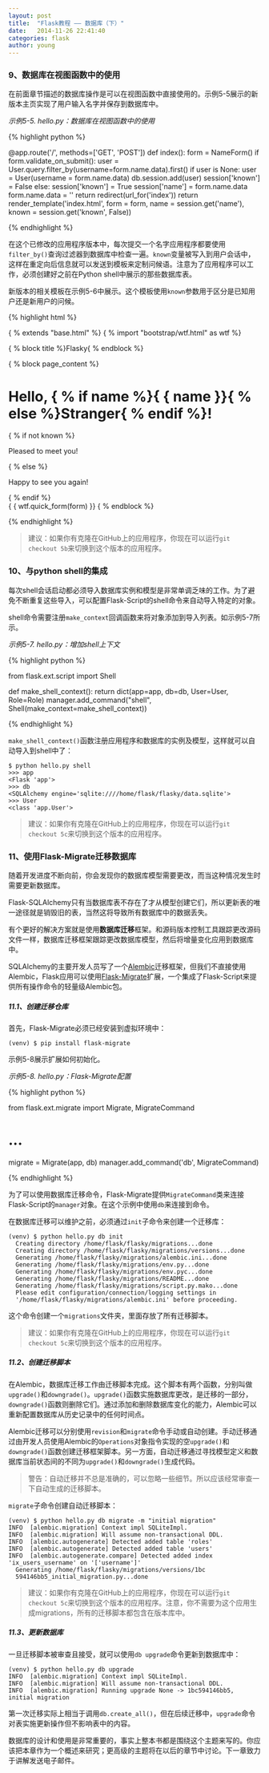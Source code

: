 ```yaml
---
layout: post
title:  "Flask教程 —— 数据库（下）"
date:   2014-11-26 22:41:40
categories: flask
author: young
---
```


### 9、数据库在视图函数中的使用

在前面章节描述的数据库操作是可以在视图函数中直接使用的。示例5-5展示的新版本主页实现了用户输入名字并保存到数据库中。

_示例5-5. hello.py：数据库在视图函数中的使用_

{% highlight python %}

@app.route('/', methods=['GET', 'POST']) 
def index():
    form = NameForm()
    if form.validate_on_submit():
        user = User.query.filter_by(username=form.name.data).first() 
        if user is None:
            user = User(username = form.name.data)
            db.session.add(user)
            session['known'] = False
        else:
            session['known'] = True
        session['name'] = form.name.data 
        form.name.data = ''
        return redirect(url_for('index'))
    return render_template('index.html',
        form = form, name = session.get('name'), known = session.get('known', False))

{% endhighlight %}

在这个已修改的应用程序版本中，每次提交一个名字应用程序都要使用`filter_by()`查询过滤器到数据库中检查一遍。`known`变量被写入到用户会话中，这样在重定向后信息就可以发送到模板来定制问候语。注意为了应用程序可以工作，必须创建好之前在Python shell中展示的那些数据库表。

新版本的相关模板在示例5-6中展示。这个模板使用`known`参数用于区分是已知用户还是新用户的问候。

{% highlight html %}

{ % extends "base.html" %}
{ % import "bootstrap/wtf.html" as wtf %}

{ % block title %}Flasky{ % endblock %}

{ % block page_content %}
<div class="page-header">
  <h1>Hello, { % if name %}{ { name }}{ % else %}Stranger{ % endif %}!</h1> 
  { % if not known %}
  <p>Pleased to meet you!</p>
  { % else %}
  <p>Happy to see you again!</p>
  { % endif %}
</div>
{ { wtf.quick_form(form) }}
{ % endblock %}

{% endhighlight %}

>建议：如果你有克隆在GitHub上的应用程序，你现在可以运行`git checkout 5b`来切换到这个版本的应用程序。

### 10、与python shell的集成

每次shell会话启动都必须导入数据库实例和模型是非常单调乏味的工作。为了避免不断重复这些导入，可以配置Flask-Script的shell命令来自动导入特定的对象。

shell命令需要注册`make_context`回调函数来将对象添加到导入列表。如示例5-7所示。

_示例5-7. hello.py：增加shell上下文_

{% highlight python %}

from flask.ext.script import Shell 

def make_shell_context():
    return dict(app=app, db=db, User=User, Role=Role)
manager.add_command("shell", Shell(make_context=make_shell_context))

{% endhighlight %}

`make_shell_context()`函数注册应用程序和数据库的实例及模型，这样就可以自动导入到shell中了：

    $ python hello.py shell
    >>> app
    <Flask 'app'>
    >>> db
    <SQLAlchemy engine='sqlite:////home/flask/flasky/data.sqlite'> 
    >>> User
    <class 'app.User'>

>建议：如果你有克隆在GitHub上的应用程序，你现在可以运行`git checkout 5c`来切换到这个版本的应用程序。

### 11、使用Flask-Migrate迁移数据库

随着开发进度不断向前，你会发现你的数据库模型需要更改，而当这种情况发生时需要更新数据库。

Flask-SQLAlchemy只有当数据库表不存在了才从模型创建它们，所以更新表的唯一途径就是销毁旧的表，当然这将导致所有数据库中的数据丢失。

有个更好的解决方案就是使用**数据库迁移**框架。和源码版本控制工具跟踪更改源码文件一样，数据库迁移框架跟踪更改数据库模型，然后将增量变化应用到数据库中。

SQLAlchemy的主要开发人员写了一个[Alembic](http://alembic.readthedocs.org/en/latest/)迁移框架，但我们不直接使用Alembic，Flask应用可以使用[Flask-Migrate](http://flask-migrate.readthedocs.org/en/latest/)扩展，一个集成了Flask-Script来提供所有操作命令的轻量级Alembic包。

##### 11.1、创建迁移仓库

首先，Flask-Migrate必须已经安装到虚拟环境中：
    
    (venv) $ pip install flask-migrate

示例5-8展示扩展如何初始化。

_示例5-8. hello.py：Flask-Migrate配置_

{% highlight python %}

from flask.ext.migrate import Migrate, MigrateCommand 

# ...

migrate = Migrate(app, db)
manager.add_command('db', MigrateCommand)

{% endhighlight %}

为了可以使用数据库迁移命令，Flask-Migrate提供`MigrateCommand`类来连接Flask-Script的`manager`对象。在这个示例中使用`db`来连接到命令。

在数据库迁移可以维护之前，必须通过`init`子命令来创建一个迁移库：

    (venv) $ python hello.py db init
      Creating directory /home/flask/flasky/migrations...done
      Creating directory /home/flask/flasky/migrations/versions...done
      Generating /home/flask/flasky/migrations/alembic.ini...done
      Generating /home/flask/flasky/migrations/env.py...done
      Generating /home/flask/flasky/migrations/env.pyc...done
      Generating /home/flask/flasky/migrations/README...done
      Generating /home/flask/flasky/migrations/script.py.mako...done
      Please edit configuration/connection/logging settings in
      '/home/flask/flasky/migrations/alembic.ini' before proceeding.

这个命令创建一个`migrations`文件夹，里面存放了所有迁移脚本。

>建议：如果你有克隆在GitHub上的应用程序，你现在可以运行`git checkout 5c`来切换到这个版本的应用程序。

##### 11.2、创建迁移脚本

在Alembic，数据库迁移工作由迁移脚本完成。这个脚本有两个函数，分别叫做`upgrade()`和`downgrade()`。`upgrade()`函数实施数据库更改，是迁移的一部分，`downgrade()`函数则删除它们。通过添加和删除数据库变化的能力，Alembic可以重新配置数据库从历史记录中的任何时间点。

Alembic迁移可以分别使用`revision`和`migrate`命令手动或自动创建。手动迁移通过由开发人员使用Alembic的`Operations`对象指令实现的空`upgrade()`和`downgrade()`函数创建迁移框架脚本。另一方面，自动迁移通过寻找模型定义和数据库当前状态间的不同为`upgrade()`和`downgrade()`生成代码。

>警告：自动迁移并不总是准确的，可以忽略一些细节。所以应该经常审查一下自动生成的迁移脚本。

`migrate`子命令创建自动迁移脚本：

    (venv) $ python hello.py db migrate -m "initial migration"
    INFO  [alembic.migration] Context impl SQLiteImpl.
    INFO  [alembic.migration] Will assume non-transactional DDL.
    INFO  [alembic.autogenerate] Detected added table 'roles'
    INFO  [alembic.autogenerate] Detected added table 'users'
    INFO  [alembic.autogenerate.compare] Detected added index
    'ix_users_username' on '['username']'
      Generating /home/flask/flasky/migrations/versions/1bc
      594146bb5_initial_migration.py...done

>建议：如果你有克隆在GitHub上的应用程序，你现在可以运行`git checkout 5c`来切换到这个版本的应用程序。注意，你不需要为这个应用生成migrations，所有的迁移脚本都包含在版本库中。

##### 11.3、更新数据库

一旦迁移脚本被审查且接受，就可以使用`db upgrade`命令更新到数据库中：

    (venv) $ python hello.py db upgrade
    INFO  [alembic.migration] Context impl SQLiteImpl.
    INFO  [alembic.migration] Will assume non-transactional DDL.
    INFO  [alembic.migration] Running upgrade None -> 1bc594146bb5, initial migration

第一次迁移实际上相当于调用`db.create_all()`，但在后续迁移中，`upgrade`命令对表实施更新操作但不影响表中的内容。

数据库的设计和使用是非常重要的，事实上整本书都是围绕这个主题来写的。你应该把本章作为一个概述来研究；更高级的主题将在以后的章节中讨论。下一章致力于讲解发送电子邮件。

